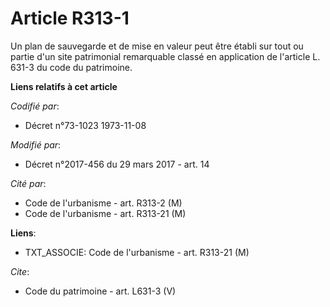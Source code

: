 # Article R313-1

Un plan de sauvegarde et de mise en valeur peut être établi sur tout ou partie d'un site patrimonial remarquable classé en
application de l'article L. 631-3 du code du patrimoine.

**Liens relatifs à cet article**

_Codifié par_:

  - Décret n°73-1023 1973-11-08

_Modifié par_:

  - Décret n°2017-456 du 29 mars 2017 - art. 14

_Cité par_:

  - Code de l'urbanisme - art. R313-2 (M)
  - Code de l'urbanisme - art. R313-21 (M)

**Liens**:

  - TXT_ASSOCIE: Code de l'urbanisme - art. R313-21 (M)

_Cite_:

  - Code du patrimoine - art. L631-3 (V)
